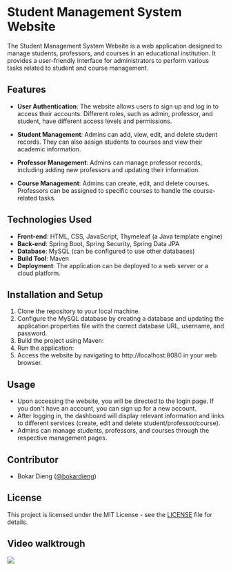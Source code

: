 # Student Management System Website

The Student Management System Website is a web application designed to manage students, professors, and courses in an educational institution. It provides a user-friendly interface for administrators to perform various tasks related to student and course management.

## Features

- **User Authentication**: The website allows users to sign up and log in to access their accounts. Different roles, such as admin, professor, and student, have different access levels and permissions.

- **Student Management**: Admins can add, view, edit, and delete student records. They can also assign students to courses and view their academic information.

- **Professor Management**: Admins can manage professor records, including adding new professors and updating their information.

- **Course Management**: Admins can create, edit, and delete courses. Professors can be assigned to specific courses to handle the course-related tasks.

## Technologies Used

- **Front-end**: HTML, CSS, JavaScript, Thymeleaf (a Java template engine)
- **Back-end**: Spring Boot, Spring Security, Spring Data JPA
- **Database**: MySQL (can be configured to use other databases)
- **Build Tool**: Maven
- **Deployment**: The application can be deployed to a web server or a cloud platform.

## Installation and Setup

1. Clone the repository to your local machine.
2. Configure the MySQL database by creating a database and updating the application.properties file with the correct database URL, username, and password.
3. Build the project using Maven:
4. Run the application:
5. Access the website by navigating to http://localhost:8080 in your web browser.

## Usage

- Upon accessing the website, you will be directed to the login page. If you don't have an account, you can sign up for a new account.
- After logging in, the dashboard will display relevant information and links to different services (create, edit and delete student/professor/course).
- Admins can manage students, professors, and courses through the respective management pages.

## Contributor

- Bokar Dieng ([@bokardieng](https://github.com/bocar90/Capstone-Student-Management-System))

## License

This project is licensed under the MIT License - see the [LICENSE](LICENSE) file for details.

## Video walktrough
<img src="http://g.recordit.co/bRTAoullxD.gif">
